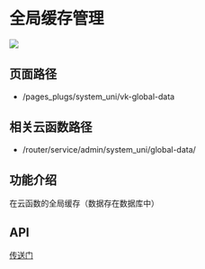 # 全局缓存管理

![](https://vkceyugu.cdn.bspapp.com/VKCEYUGU-cf0c5e69-620c-4f3c-84ab-f4619262939f/d3d338b3-56e7-4286-8dad-7093339c1e2e.png)

## 页面路径

* /pages_plugs/system_uni/vk-global-data

## 相关云函数路径

* /router/service/admin/system_uni/global-data/

## 功能介绍

在云函数的全局缓存（数据存在数据库中）

## API

[传送门](https://vkdoc.fsq.pub/client/uniCloud/cache/cache.html)